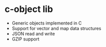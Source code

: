 # c-object lib

 * Generic objects implemented in C
 * Support for vector and map data structures
 * JSON read and write
 * GZIP support


 
 
